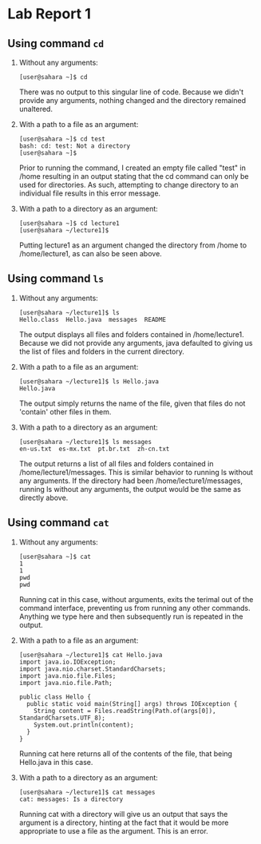 # Lab Report 1

## Using command `cd`
1. Without any arguments:
   ```
   [user@sahara ~]$ cd
   ```
   There was no output to this singular line of code. Because we didn't provide any arguments, nothing changed and the directory remained unaltered.
   
2. With a path to a file as an argument:
   ```
   [user@sahara ~]$ cd test
   bash: cd: test: Not a directory
   [user@sahara ~]$ 
   ```
   Prior to running the command, I created an empty file called "test" in /home resulting in an output stating that the cd command can only be used for directories. As such, attempting to change directory to an individual file results in this error message.
   
3. With a path to a directory as an argument:
   ```
   [user@sahara ~]$ cd lecture1
   [user@sahara ~/lecture1]$ 
   ```
   Putting lecture1 as an argument changed the directory from /home to /home/lecture1, as can also be seen above.

## Using command `ls`
1. Without any arguments:
   ```
   [user@sahara ~/lecture1]$ ls
   Hello.class  Hello.java  messages  README
   ```
   The output displays all files and folders contained in /home/lecture1. Because we did not provide any arguments, java defaulted to giving us the list of files and folders in the current directory.
   
3. With a path to a file as an argument:
   ```
   [user@sahara ~/lecture1]$ ls Hello.java
   Hello.java
   ```
   The output simply returns the name of the file, given that files do not 'contain' other files in them.
   
3. With a path to a directory as an argument:
   ```
   [user@sahara ~/lecture1]$ ls messages
   en-us.txt  es-mx.txt  pt.br.txt  zh-cn.txt
   ```
   The output returns a list of all files and folders contained in /home/lecture1/messages. This is similar behavior to running ls without any arguments. If the directory had been /home/lecture1/messages, running ls without any arguments, the output would be the same as directly above.
   
## Using command `cat`
1. Without any arguments:
   ```
   [user@sahara ~]$ cat
   1  
   1
   pwd
   pwd
   ```
   Running cat in this case, without arguments, exits the terimal out of the command interface, preventing us from running any other commands. Anything we type here and then subsequently run is repeated in the output.
   
2. With a path to a file as an argument:
   ```
   [user@sahara ~/lecture1]$ cat Hello.java
   import java.io.IOException;
   import java.nio.charset.StandardCharsets;
   import java.nio.file.Files;
   import java.nio.file.Path;

   public class Hello {
     public static void main(String[] args) throws IOException {
       String content = Files.readString(Path.of(args[0]), StandardCharsets.UTF_8);    
       System.out.println(content);
     }
   }
   ```
   Running cat here returns all of the contents of the file, that being Hello.java in this case. 
   
3. With a path to a directory as an argument:
   ```
   [user@sahara ~/lecture1]$ cat messages
   cat: messages: Is a directory
   ```
   Running cat with a directory will give us an output that says the argument is a directory, hinting at the fact that it would be more appropriate to use a file as the argument. This is an error.
